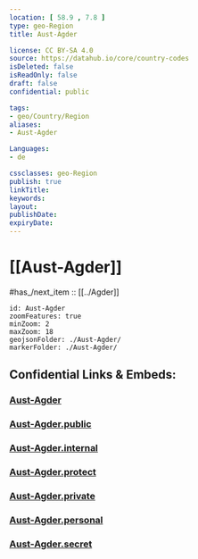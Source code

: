 ```yaml
---
location: [ 58.9 , 7.8 ] 
type: geo-Region
title: Aust-Agder

license: CC BY-SA 4.0
source: https://datahub.io/core/country-codes
isDeleted: false
isReadOnly: false
draft: false
confidential: public

tags:
- geo/Country/Region
aliases:
- Aust-Agder

Languages:
- de

cssclasses: geo-Region
publish: true
linkTitle: 
keywords: 
layout: 
publishDate: 
expiryDate: 
---
```


# [[Aust-Agder]]

#has_/next_item :: [[../Agder]] 


```leaflet
id: Aust-Agder
zoomFeatures: true 
minZoom: 2 
maxZoom: 18
geojsonFolder: ./Aust-Agder/
markerFolder: ./Aust-Agder/
```


## Confidential Links & Embeds: 

### [Aust-Agder](/_Standards/Earth/Continent/Europe/Europe~North/Norway/Counties~Norway/Agder/Aust-Agder.md) 

### [Aust-Agder.public](/_public/Earth/Continent/Europe/Europe~North/Norway/Counties~Norway/Agder/Aust-Agder.public.md) 

### [Aust-Agder.internal](/_internal/Earth/Continent/Europe/Europe~North/Norway/Counties~Norway/Agder/Aust-Agder.internal.md) 

### [Aust-Agder.protect](/_protect/Earth/Continent/Europe/Europe~North/Norway/Counties~Norway/Agder/Aust-Agder.protect.md) 

### [Aust-Agder.private](/_private/Earth/Continent/Europe/Europe~North/Norway/Counties~Norway/Agder/Aust-Agder.private.md) 

### [Aust-Agder.personal](/_personal/Earth/Continent/Europe/Europe~North/Norway/Counties~Norway/Agder/Aust-Agder.personal.md) 

### [Aust-Agder.secret](/_secret/Earth/Continent/Europe/Europe~North/Norway/Counties~Norway/Agder/Aust-Agder.secret.md)

